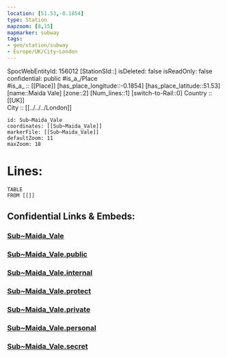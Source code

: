 ```yaml
---
location: [51.53,-0.1854] 
type: Station 
mapzoom: [8,15] 
mapmarker: subway 
tags:
- geo/station/subway
- Europe/UK/City~London
---
```

SpocWebEntityId: 156012
[StationSId::] 
isDeleted: false
isReadOnly: false
confidential: public
#is_a_/Place  
#is_a_ :: [[Place]] 
[has_place_longitude::-0.1854] 
[has_place_latitude::51.53] 
[name::Maida Vale] 
[zone::2] 
[Num_lines::1] 
[switch-to-Rail::0] 
Country :: [[UK]]  
City :: [[../../../London]]  


```leaflet
id: Sub~Maida_Vale
coordinates: [[Sub~Maida_Vale]] 
markerFile: [[Sub~Maida_Vale]] 
defaultZoom: 11 
maxZoom: 18
```


# Lines: 
```dataview
TABLE 
FROM [[]] 
```


## Confidential Links & Embeds: 

### [Sub~Maida_Vale](/_Standards/Earth/Continent/Europe/Europe~North/UK/England/Regions~England/London,Greater/cities~GreaterLondon/Underground/Station/Sub~Maida_Vale.md) 

### [Sub~Maida_Vale.public](/_public/Earth/Continent/Europe/Europe~North/UK/England/Regions~England/London,Greater/cities~GreaterLondon/Underground/Station/Sub~Maida_Vale.public.md) 

### [Sub~Maida_Vale.internal](/_internal/Earth/Continent/Europe/Europe~North/UK/England/Regions~England/London,Greater/cities~GreaterLondon/Underground/Station/Sub~Maida_Vale.internal.md) 

### [Sub~Maida_Vale.protect](/_protect/Earth/Continent/Europe/Europe~North/UK/England/Regions~England/London,Greater/cities~GreaterLondon/Underground/Station/Sub~Maida_Vale.protect.md) 

### [Sub~Maida_Vale.private](/_private/Earth/Continent/Europe/Europe~North/UK/England/Regions~England/London,Greater/cities~GreaterLondon/Underground/Station/Sub~Maida_Vale.private.md) 

### [Sub~Maida_Vale.personal](/_personal/Earth/Continent/Europe/Europe~North/UK/England/Regions~England/London,Greater/cities~GreaterLondon/Underground/Station/Sub~Maida_Vale.personal.md) 

### [Sub~Maida_Vale.secret](/_secret/Earth/Continent/Europe/Europe~North/UK/England/Regions~England/London,Greater/cities~GreaterLondon/Underground/Station/Sub~Maida_Vale.secret.md)

